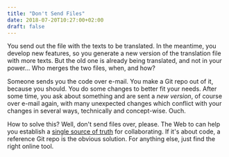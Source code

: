 ```yaml
---
title: "Don't Send Files"
date: 2018-07-20T10:27:00+02:00
draft: false
---
```


You send out the file with the texts to be translated. In the meantime, you develop new features, so you generate a new version of the translation file with more texts. But the old one is already being translated, and not in your power... Who merges the two files, when, and how?

Someone sends you the code over e-mail. You make a Git repo out of it, because you should. You do some changes to better fit your needs. After some time, you ask about something and are sent a _new version_, of course over e-mail again, with many unexpected changes which conflict with your changes in several ways, technically and concept-wise. Ouch.

How to solve this? Well, don't send files over, please. The Web to can help you establish a [single source of truth](https://en.wikipedia.org/wiki/Single_source_of_truth) for collaborating. If it's about code, a reference Git repo is the obvious solution. For anything else, just find the right online tool.
